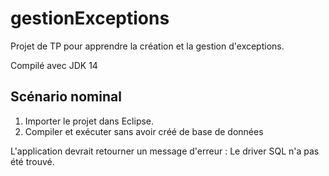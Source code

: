 # gestionExceptions

Projet de TP pour apprendre la création et la gestion d'exceptions.

Compilé avec JDK 14

## Scénario nominal

1. Importer le projet dans Eclipse.
2. Compiler et exécuter sans avoir créé de base de données

L'application devrait retourner un message d'erreur : Le driver SQL n'a pas été trouvé.